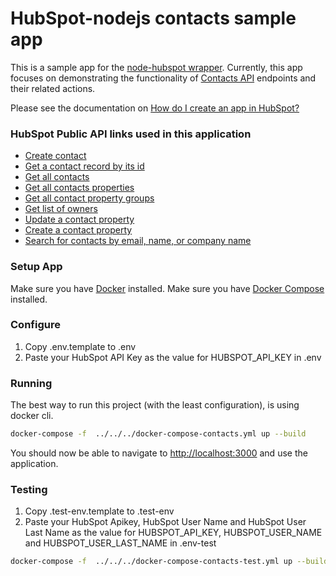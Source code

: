 # HubSpot-nodejs contacts sample app

This is a sample app for the [node-hubspot wrapper](https://www.npmjs.com/package/hubspot). Currently, this app focuses on demonstrating the functionality of [Contacts API](https://developers.hubspot.com/docs/methods/contacts/contacts-overview) endpoints and their related actions.

Please see the documentation on [How do I create an app in HubSpot?](https://developers.hubspot.com/docs/faq/how-do-i-create-an-app-in-hubspot)

### HubSpot Public API links used in this application

  - [Create contact](https://tools.hubteam.com/api-catalog/services/CrmPublicObjects-Service/v3/spec/internal)
  - [Get a contact record by its id](https://tools.hubteam.com/api-catalog/services/CrmPublicObjects-Service/v3/spec/internal)
  - [Get all contacts](https://tools.hubteam.com/api-catalog/services/CrmPublicObjects-Service/v3/spec/internal)
  - [Get all contacts properties](https://tools.hubteam.com/api-catalog/services/CrmPublicProperties-Service/v3/spec/public?branch=master&swaggerVersion=2)
  - [Get all contact property groups](https://tools.hubteam.com/api-catalog/services/CrmPublicProperties-Service/v3/spec/public?branch=master&swaggerVersion=2)
  - [Get list of owners](https://app.hubspot.com/vnext/api/v1%2Fapis%2Fcrm%2Fv3%2Fowners-preview)
  - [Update a contact property](https://tools.hubteam.com/api-catalog/services/CrmPublicProperties-Service/v3/spec/public)
  - [Create a contact property](https://tools.hubteam.com/api-catalog/services/CrmPublicProperties-Service/v3/spec/public)
  - [Search for contacts by email, name, or company name](https://tools.hubteam.com/api-catalog/services/CrmPublicObjects-Service/v3/spec/internal)


### Setup App

Make sure you have [Docker](https://www.docker.com/) installed.
Make sure you have [Docker Compose](https://docs.docker.com/compose/) installed.

### Configure

1. Copy .env.template to .env
2. Paste your HubSpot API Key as the value for HUBSPOT_API_KEY in .env

### Running

The best way to run this project (with the least configuration), is using docker cli.

```bash
docker-compose -f  ../../../docker-compose-contacts.yml up --build
```
You should now be able to navigate to [http://localhost:3000](http://localhost:3000) and use the application.

### Testing
1. Copy .test-env.template to .test-env
2. Paste your HubSpot Apikey, HubSpot User Name and HubSpot User Last Name as the value for HUBSPOT_API_KEY, HUBSPOT_USER_NAME and HUBSPOT_USER_LAST_NAME in .env-test

```bash
docker-compose -f  ../../../docker-compose-contacts-test.yml up --build
```
